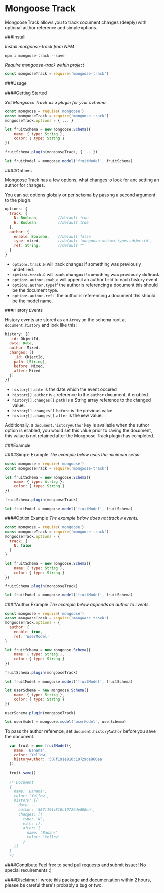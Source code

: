 # Mongoose Track

Mongoose Track allows you to track document changes (deeply) with optional author reference and simple options.

###Install

_Install mongoose-track from NPM_
```shell
npm i mongoose-track --save
```

_Require mongoose-track within project_
```js
const mongooseTrack = require('mongoose-track')
```

###Usage

####Getting Started

_Set Mongoose Track as a plugin for your schema_

```js
const mongoose = require('mongoose')
const mongooseTrack = require('mongoose-track')
mongooseTrack.options = { ... }

let fruitSchema = new mongoose.Schema({
    name: { type: String },
    color: { type: String }
})

fruitSchema.plugin(mongooseTrack, { ... })

let fruitModel = mongoose.model('fruitModel', fruitSchema)

```

####Options

Mongoose Track has a few options, what changes to look for and setting an author for changes.

You can set options globaly or per schema by passing a second argument to the plugin.

```js
options: {
  track: {
    N: Boolean,         //default true
    E: Boolean          //default true
  },
  author: {
    enable: Boolean,    //default false
    type: Mixed,        //default `mongoose.Schema.Types.ObjectId`,
    ref: String,        //default ""
  }
}
```
 * `options.track.N` will track changes if something was previously undefined.
 * `options.track.E` will track changes if something was previously defined.
 * `options.author.enable` will append an author field to each history event.
 * `options.author.type` if the author is referencing a document this should be the document type.
 * `options.author.ref` if the author is referencing a document this should be the model name.

###History Events

History events are stored as an `Array` on the schema root at `document.history` and look like this:

```js
history: [{
  _id: ObjectId,
  date: Date,
  author: Mixed,
  changes: [{
    _id: ObjectId,
    path: [String],
    before: Mixed,
    after: Mixed
  }]
}]
```
 * `history[].date` is the date which the event occured
 * `history[].author` is a reference to the `author` document, if enabled.
 * `history[].changes[].path` is a String array reference to the changed value.
 * `history[].changes[].before` is the previous value.
 * `history[].changes[].after` is the new value.
 
Additionally, a `document.historyAuthor` key is available when the author option is enabled, you would set this value prior to saving the document, this value is not retained after the Mongoose Track plugin has completed.
 
###Example

####Simple Example
_The example below uses the minimum setup._

```js
const mongoose = require('mongoose')
const mongooseTrack = require('mongoose-track')

let fruitSchema = new mongoose.Schema({
    name: { type: String },
    color: { type: String }
})

fruitSchema.plugin(mongooseTrack)

let fruitModel = mongoose.model('fruitModel', fruitSchema)

```

####Option Example
_The example below does not track `N` events._

```js
const mongoose = require('mongoose')
const mongooseTrack = require('mongoose-track')
mongooseTrack.options = {
  track: {
    N: false
  }
}

let fruitSchema = new mongoose.Schema({
    name: { type: String },
    color: { type: String }
})

fruitSchema.plugin(mongooseTrack)

let fruitModel = mongoose.model('fruitModel', fruitSchema)

```

####Author Example
_The example below appends an author to events._

```js
const mongoose = require('mongoose')
const mongooseTrack = require('mongoose-track')
mongooseTrack.options = {
  author: {
    enable: true,
    ref: 'userModel'
}

let fruitSchema = new mongoose.Schema({
    name: { type: String },
    color: { type: String }
})

fruitSchema.plugin(mongooseTrack)

let fruitModel = mongoose.model('fruitModel', fruitSchema)

let userSchema = new mongoose.Schema({
    name: { type: String },
    color: { type: String }
})

userSchema.plugin(mongooseTrack)

let userModel = mongoose.model('userModel', userSchema)

```

To pass the author reference, set `document.historyAuthor` before you save the document.

```js
  var fruit = new fruitModel({
    name: 'Banana',
    color: 'Yellow',
    historyAuthor: '507f191e810c19729de860ea'
  })
  
  fruit.save()
  
  /* Document
  {
    name: 'Banana',
    color: 'Yellow',
    history: [{
      date: ...
      author: '507f191e810c19729de860ea',
      changes: [{
        type: 'N',
        path: [],
        after: {
          name: 'Banana'
          color: 'Yellow'
        }
    }]
  }
  */
```

####Contribute
Feel free to send pull requests and submit issues! No special requirements :)

####Disclaimer
I wrote this package and documentation within 2 hours, please be careful there's probably a bug or two.
